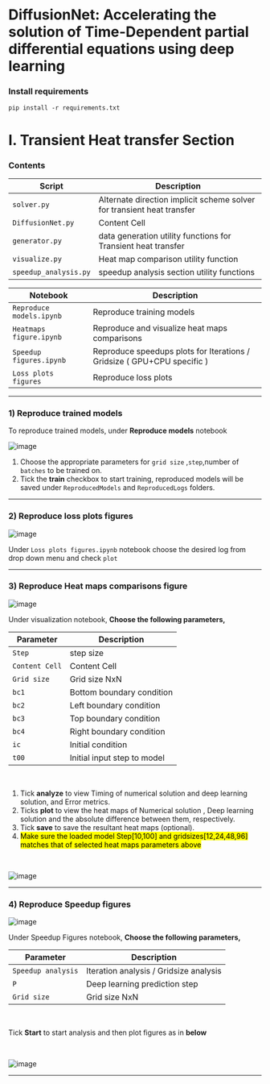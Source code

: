 # **DiffusionNet**: Accelerating the solution of Time-Dependent partial differential equations using deep learning


### Install requirements
`
pip install -r requirements.txt
`



# **I. Transient Heat transfer Section**

### Contents

| Script| Description |
| ------------- | ------------- |
| `solver.py`  |  Alternate direction implicit scheme solver for transient heat transfer  |
| `DiffusionNet.py`  | Content Cell  |
| `generator.py`  |  data generation utility functions for Transient heat transfer  |
| `visualize.py`  | Heat map comparison utility function |
|`speedup_analysis.py` |speedup analysis section utility functions |


| Notebook| Description |
| ------------- | ------------- |
| `Reproduce models.ipynb`  |  Reproduce training models  |
| `Heatmaps figure.ipynb`  | Reproduce and visualize heat maps comparisons |
| `Speedup figures.ipynb`  |  Reproduce speedups plots for Iterations / Gridsize ( GPU+CPU specific )  |
|`Loss plots figures` |Reproduce loss plots|
____
### 1) Reproduce trained models

To reproduce trained models, under **Reproduce models** notebook

![image](https://i.imgur.com/3QsCoMW.png)

1) Choose the appropriate parameters for `grid size` ,`step`,number of `batches` to be trained on.
2)  Tick the **train** checkbox to start training, reproduced models will be saved under `ReproducedModels` and `ReproducedLogs` folders.
___

### 2) Reproduce loss plots figures

![image](https://i.imgur.com/XyC8gEx.png)

Under `Loss plots figures.ipynb` notebook choose the desired log from drop down menu and check `plot`
___
### 3) Reproduce Heat maps comparisons figure


![image](https://i.imgur.com/yAJV3wj.png)

Under visualization notebook, **Choose the following parameters,** 

| Parameter  | Description |
| ------------- | ------------- |
| `Step`  |  step size  |
| `Content Cell`  | Content Cell  |
|`Grid size` | Grid size NxN|
|`bc1` | Bottom boundary condition|
|`bc2` | Left boundary condition|
|`bc3` | Top boundary condition|
|`bc4` | Right boundary condition|
|`ic`  | Initial condition|
|`t00` | Initial input step to model|

<br>

1) Tick **analyze** to view Timing of numerical solution and deep learning solution, and Error metrics.
2) Ticks **plot** to view the heat maps of Numerical solution , Deep learning solution and the absolute difference between them, respectively. 
3) Tick **save** to save the resultant heat maps (optional).
4) <mark>Make sure the loaded model Step[10,100] and gridsizes[12,24,48,96] matches that of selected heat maps parameters above <mark>

<br>

![image](https://i.imgur.com/wImxA0A.png)


___


### 4) Reproduce Speedup figures


![image](https://i.imgur.com/CLCqAaX.png)

Under Speedup Figures notebook, **Choose the following parameters,** 

| Parameter  | Description |
| ------------- | ------------- |
| `Speedup analysis`  |  Iteration analysis / Gridsize analysis  |
| `P`  | Deep learning prediction step  |
|`Grid size` | Grid size NxN|


<br>

Tick **Start** to start analysis and then plot figures as in **below**


<br>

![image](https://i.imgur.com/gNfOtI7.png)


___